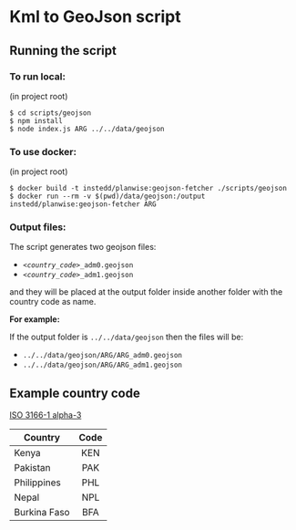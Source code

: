 # Kml to GeoJson script

## Running the script

### To run local:
(in project root)
```
$ cd scripts/geojson
$ npm install
$ node index.js ARG ../../data/geojson
```

### To use docker:
(in project root)
```
$ docker build -t instedd/planwise:geojson-fetcher ./scripts/geojson
$ docker run --rm -v $(pwd)/data/geojson:/output instedd/planwise:geojson-fetcher ARG
```

### Output files:
The script generates two geojson files:

  * _`<country_code>`_`_adm0.geojson`
  * _`<country_code>`_`_adm1.geojson`

and they will be placed at the output folder inside another folder with the country code as name.

__For example:__

If the output folder is `../../data/geojson` then the files will be:

  * `../../data/geojson/ARG/ARG_adm0.geojson`
  * `../../data/geojson/ARG/ARG_adm1.geojson`

## Example country code
[ISO 3166-1 alpha-3](https://en.wikipedia.org/wiki/ISO_3166-1_alpha-3)

  Country | Code
  ---| :---:
  Kenya | KEN
  Pakistan | PAK
  Philippines | PHL
  Nepal | NPL
  Burkina Faso | BFA
